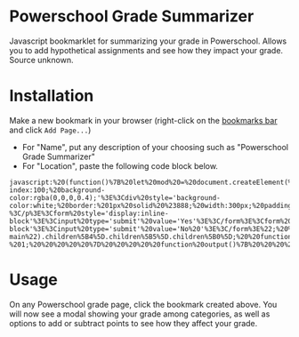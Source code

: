# Powerschool Grade Summarizer
Javascript bookmarklet for summarizing your grade in Powerschool. Allows you to add hypothetical assignments and see how they impact your grade. Source unknown.


# Installation

Make a new bookmark in your browser (right-click on the [bookmarks bar](https://support.google.com/chrome/answer/95745?hl=en) and click `Add Page...`)
  - For "Name", put any description of your choosing such as "Powerschool Grade Summarizer"
  - For "Location", paste the following code block below.
```
javascript:%20(function()%7B%20let%20mod%20=%20document.createElement(%22DIV%22);%20mod.innerHTML%20=%20%22%3Cdiv%20style='position:fixed;%20top:0;left:0;bottom:0;right:0;%20z-index:100;%20background-color:rgba(0,0,0,0.4);'%3E%3Cdiv%20style='background-color:white;%20border:%201px%20solid%20%23888;%20width:300px;%20padding:5px;%20margin:%2020px%20auto;'%3E%3Cspan%20onclick='this.close()'%20style='cursor:pointer;%20float:right'%3E%C3%97%3C/span%3E%3C/div%3E%3C/div%3E%22;%20document.body.appendChild(mod);%20mod.children%5B0%5D.children%5B0%5D.children%5B0%5D.close%20=%20function()%7Bdocument.body.removeChild(mod);%7D;%20let%20cont%20=%20document.createElement(%22DIV%22);%20mod.children%5B0%5D.children%5B0%5D.appendChild(cont);%20%20cont.innerHTML%20=%20%22%3Cp%3EDo%20you%20want%20to%20split%20by%20category?%3C/p%3E%3Cform%20style='display:inline-block'%3E%3Cinput%20type='submit'%20value='Yes'%3E%3C/form%3E%3Cform%20style='display:inline-block'%3E%3Cinput%20type='submit'%20value='No%20'%3E%3C/form%3E%22;%20%20cont.children%5B1%5D.onsubmit%20=%20function(e)%7B%20%20%20e.preventDefault();%20%20%20calculateSplitGrades();%20%20%20return%20false;%20%7D;%20cont.children%5B2%5D.onsubmit%20=%20function(e)%7B%20%20%20e.preventDefault();%20%20%20calculateNoSplit();%20%20%20return%20false;%20%7D;%20%20let%20myTableBody%20=%20document.getElementById(%22content-main%22).children%5B4%5D.children%5B5%5D.children%5B0%5D;%20%20function%20calculateSplitGrades()%7B%20%20%20%20%20let%20categories%20=%20%5B%5D;%20%20%20%20%20let%20points%20=%20%5B%5D;%20%20%20%20%20let%20total%20=%20%5B%5D;%20%20%20%20%20function%20getCat(cat)%7B%20%20%20%20%20%20%20%20%20for(let%20a=0;a%3Ccategories.length;a++)%20%20%20%20%20%20%20%20%20%20%20%20%20if(categories%5Ba%5D===cat)%20return%20a;%20%20%20%20%20%20%20%20%20return%20categories.push(cat)%20-%201;%20%20%20%20%20%7D%20%20%20%20%20function%20output()%7B%20%20%20%20%20%20%20%20%20let%20outp%20=%20%22%22;%20%20%20%20%20%20%20%20%20for(let%20a=0;a%3Ccategories.length;a++)%7B%20%20%20%20%20%20%20%20%20
```

# Usage

On any Powerschool grade page, click the bookmark created above. You will now see a modal showing your grade among categories, as well as options to add or subtract points to see how they affect your grade.
